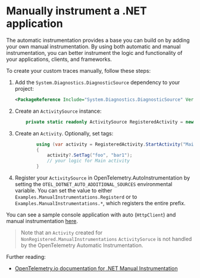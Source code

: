 # Manually instrument a .NET application

The automatic instrumentation provides a base you can build on by adding your own
manual instrumentation. By using both automatic and manual instrumentation, you can
better instrument the logic and functionality of your applications, clients, and frameworks.

To create your custom traces manually, follow these steps:

1. Add the `System.Diagnostics.DiagnosticSource` dependency to your project:

    ```xml
    <PackageReference Include="System.Diagnostics.DiagnosticSource" Version="6.0.0" />
    ```

2. Create an `ActivitySource` instance:

    ```csharp
        private static readonly ActivitySource RegisteredActivity = new ActivitySource("Examples.ManualInstrumentations.Registered");
    ```

3. Create an `Activity`. Optionally, set tags:

    ```csharp
            using (var activity = RegisteredActivity.StartActivity("Main"))
            {
                activity?.SetTag("foo", "bar1");
                // your logic for Main activity
            }
    ```

4. Register your `ActivitySource` in OpenTelemetry.AutoInstrumentation
by setting the `OTEL_DOTNET_AUTO_ADDITIONAL_SOURCES` environmental variable.
You can set the value to either `Examples.ManualInstrumentations.Registerd`
or to `Examples.ManualInstrumentations.*`, which registers the entire prefix.

You can see a sample console application with auto (`HttpClient`) and manual
instrumentation [here](..\examples\ManualInstrumenation\Examples.ManualInstrumentations).

>  Note that an `Activity` created for `NonRegistered.ManualInstrumentations`
`ActivitySoruce` is not handled by the OpenTelemetry Automatic Instrumentation.

Further reading:

- [OpenTelemetry.io documentation for .NET Manual Instrumentation](https://opentelemetry.io/docs/instrumentation/net/manual/)
